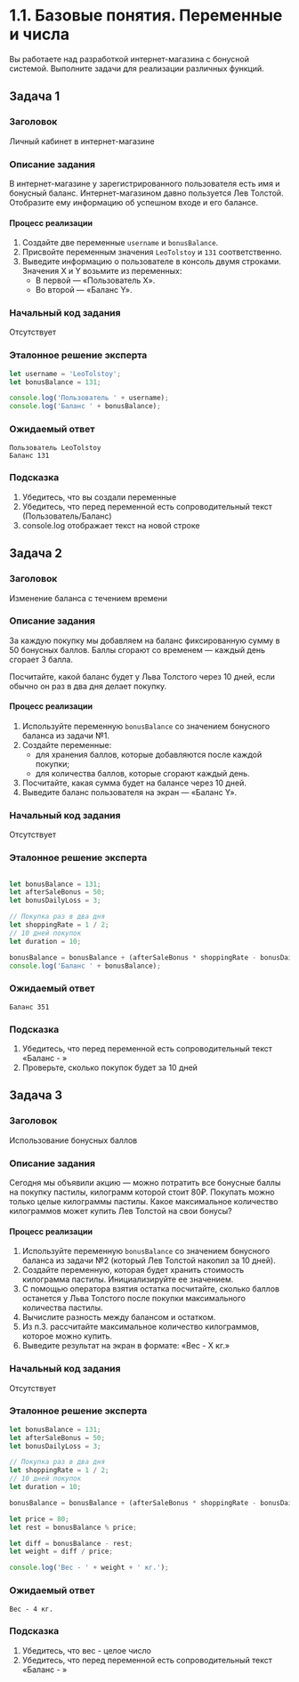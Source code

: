 # 1.1. Базовые понятия. Переменные и числа

Вы работаете над разработкой интернет-магазина с бонусной системой. Выполните задачи для реализации различных функций.

## Задача 1


### Заголовок

Личный кабинет в интернет-магазине

### Описание задания

В интернет-магазине у зарегистрированного пользователя есть имя и бонусный баланс. Интернет-магазином давно пользуется Лев Толстой. Отобразите ему информацию об успешном входе и его балансе.

#### Процесс реализации

1) Создайте две переменные `username` и `bonusBalance`.
2) Присвойте переменным значения `LeoTolstoy` и `131` соответственно.
3) Выведите информацию о пользователе в консоль двумя строками. Значения X и Y возьмите из переменных:
    * В первой — «Пользователь Х».
    * Во второй — «Баланс Y».


### Начальный код задания

Отсутствует

### Эталонное решение эксперта

```js
let username = 'LeoTolstoy';
let bonusBalance = 131;

console.log('Пользователь ' + username);
console.log('Баланс ' + bonusBalance);
```

### Ожидаемый ответ

```
Пользователь LeoTolstoy
Баланс 131
```

### Подсказка

1. Убедитесь, что вы создали переменные
2. Убедитесь, что перед переменной есть сопроводительный текст (Пользователь/Баланс)
2. console.log отображает текст на новой строке

## Задача 2

### Заголовок

Изменение баланса с течением времени

### Описание задания

За каждую покупку мы добавляем на баланс фиксированную сумму в 50 бонусных баллов. Баллы сгорают со временем — каждый день сгорает 3 балла.

Посчитайте, какой баланс будет у Льва Толстого через 10 дней, если обычно он раз в два дня делает покупку.

#### Процесс реализации

1. Используйте переменную `bonusBalance` со значением бонусного баланса из задачи №1.
2. Создайте переменные:
    * для хранения баллов, которые добавляются после каждой покупки;
    * для количества баллов, которые сгорают каждый день.
3. Посчитайте, какая сумма будет на балансе через 10 дней.
4. Выведите баланс пользователя на экран — «Баланс Y».


### Начальный код задания

Отсутствует

### Эталонное решение эксперта

```js

let bonusBalance = 131;
let afterSaleBonus = 50;
let bonusDailyLoss = 3;

// Покупка раз в два дня
let shoppingRate = 1 / 2;
// 10 дней покупок
let duration = 10;

bonusBalance = bonusBalance + (afterSaleBonus * shoppingRate - bonusDailyLoss) * duration;
console.log('Баланс ' + bonusBalance);
```

### Ожидаемый ответ

```
Баланс 351
```

### Подсказка

1. Убедитесь, что перед переменной есть сопроводительный текст «Баланс - »
2. Проверьте, сколько покупок будет за 10 дней

## Задача 3

### Заголовок

Использование бонусных баллов

### Описание задания

Сегодня мы объявили акцию — можно потратить все бонусные баллы на покупку пастилы, килограмм которой стоит 80₽. Покупать можно только целые килограммы пастилы. Какое максимальное количество килограммов может купить Лев Толстой на свои бонусы?

#### Процесс реализации
1. Используйте переменную `bonusBalance` со значением бонусного баланса из задачи №2 (который Лев Толстой накопил за 10 дней).
2. Создайте переменную, которая будет хранить стоимость килограмма пастилы. Инициализируйте ее значением.
3. С помощью оператора взятия остатка посчитайте, сколько баллов останется у Льва Толстого после покупки максимального количества пастилы.
4. Вычислите разность между балансом и остатком.
5. Из п.3. рассчитайте максимальное количество килограммов, которое можно купить.
6. Выведите результат на экран в формате: «Вес - X кг.»

### Начальный код задания

Отсутствует

### Эталонное решение эксперта

```js
let bonusBalance = 131;
let afterSaleBonus = 50;
let bonusDailyLoss = 3;

// Покупка раз в два дня
let shoppingRate = 1 / 2;
// 10 дней покупок
let duration = 10;

bonusBalance = bonusBalance + (afterSaleBonus * shoppingRate - bonusDailyLoss) * duration;

let price = 80;
let rest = bonusBalance % price;

let diff = bonusBalance - rest;
let weight = diff / price;

console.log('Вес - ' + weight + ' кг.');
```

### Ожидаемый ответ
```
Вес - 4 кг.
```

### Подсказка

1. Убедитесь, что вес - целое число
2. Убедитесь, что перед переменной есть сопроводительный текст «Баланс - »
